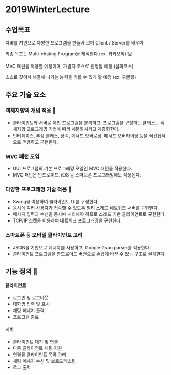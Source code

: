 # 2019WinterLecture

## 수업목표 

자바를 기반으로 다양한 프로그램을 만들어 보며 Client / Server를 배우며

최종 목표는 Multi-chating Program을 제작한다.(ex. 카카오톡) 💻

MVC 패턴을 적용할 예정이며, 개발자 코스로 진행될 예정.(심화코스)

스스로 찾아서 해결해 나가는 능력을 기를 수 있게 할 예정 (ex. 구글링)


## 주요 기술 요소

### 객체지향의 개념 적용 🥚
* 클라이언트와 서버로 메인 프로그램을 분리하고, 프로그램을 구성하는 클래스는 객 체지향 프로그래밍 기법에 따라 세분화시키고 계층화한다.
* 인터페이스, 추상 클래스, 상속, 메서드 오버로딩, 메서드 오버라이딩 등을 직간접적 으로 적용하고 구현한다.

### MVC 패턴 도입
* GUI 프로그램의 기본 프로그래밍 모델인 MVC 패턴을 적용한다.
* MVC 패턴은 안드로이드, iOS 등 스마트폰 프로그래밍에도 적용된다.

### 다양한 프로그래밍 기술 적용 🌴
* Swing을 이용하여 클라이언트 UI를 구성한다.
* 동시에 여러 사용자가 접속할 수 있도록 멀티 스레드 네트워크 서버를 구현한다.
* 메시지 입력과 수신을 동시에 처리해야 하므로 스레드 기반 클라이언트로 구현한다.
* TCP/IP 소켓을 이용하여 네트워크 프로그래밍을 구현한다.

### 스마트폰 등 모바일 클라이언트 고려
* JSON을 기반으로 메시지를 사용하고, Google Gson parser를 적용한다.
* 클라이언트 프로그램을 안드로이드 버전으로 손쉽게 바꾼 수 있는 구조로 설계한다.


## 기능 정의 📔

#### 클라이언트
* 로그인 및 로그아웃
* 대화명 입력 및 표시
* 채팅 메세지 출력
* 프로그램 종료

#### 서버
* 클라이언트 대기 및 연결
* 다중 클라이언트 채팅 지원
* 연결된 클라이언트 목록 관리
* 채팅 메세지 수신 및 브로드캐스팅
* 로그 출력
